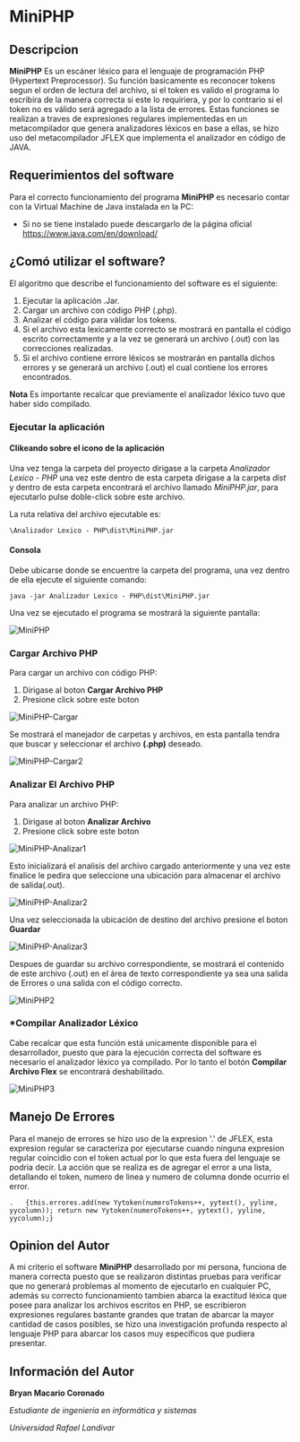 # MiniPHP

## Descripcion

**MiniPHP** Es un escáner léxico para el lenguaje de programación PHP (Hypertext Preprocessor).
Su función basicamente es reconocer tokens segun el orden de lectura del archivo, si el token es 
valido el programa lo escribira de la manera correcta si este lo requiriera, y por lo contrario
si el token no es válido será agregado a la lista de errores. Estas funciones se realizan a traves
de expresiones regulares implementedas en un metacompilador que genera analizadores léxicos en base
a ellas, se hizo uso del metacompilador JFLEX que implementa el analizador en código de JAVA.

## Requerimientos del software

Para el correcto funcionamiento del programa **MiniPHP** es necesario contar con la Virtual Machine de
Java instalada en la PC:

 - Si no se tiene instalado puede descargarlo de la página oficial https://www.java.com/en/download/

## ¿Comó utilizar el software?

El algoritmo que describe el funcionamiento del software es el siguiente:
 1. Ejecutar la aplicación .Jar.
 2. Cargar un archivo con código PHP (.php).
 3. Analizar el código para válidar los tokens.
 4. Si el archivo esta lexicamente correcto se mostrará en pantalla el código escrito 
 correctamente y a la vez se generará un archivo (.out) con las correcciones realizadas.
 5. Si el archivo contiene errore léxicos se mostrarán en pantalla dichos errores y
 se generará un archivo (.out) el cual contiene los errores encontrados.
 
 **Nota** Es importante recalcar que previamente el analizador léxico tuvo que haber sido compilado.
 
### Ejecutar la aplicación

#### Clikeando sobre el icono de la aplicación
	
Una vez tenga la carpeta del proyecto dirigase a la carpeta _Analizador Lexico - PHP_ una vez este dentro
de esta carpeta dirigase a la carpeta _dist_ y dentro de esta carpeta encontrará el archivo llamado
_MiniPHP.jar_, para ejecutarlo pulse doble-click sobre este archivo.

La ruta relativa del archivo ejecutable es:
```
\Analizador Lexico - PHP\dist\MiniPHP.jar
```
	
#### Consola
	
Debe ubicarse donde se encuentre la carpeta del programa, una vez dentro de ella ejecute el siguiente comando:
```
java -jar Analizador Lexico - PHP\dist\MiniPHP.jar
```

Una vez se ejecutado el programa se mostrará la siguiente pantalla:

![MiniPHP](https://image.ibb.co/jTeNBc/MiniPHP.jpg)

### Cargar Archivo PHP

Para cargar un archivo con código PHP:
1. Dirigase al boton **Cargar Archivo PHP**
2. Presione click sobre este boton 

![MiniPHP-Cargar](https://image.ibb.co/iYHLxH/Mini_PHP_Cargar1.jpg)

Se mostrará el manejador de carpetas y archivos, en esta pantalla tendra que buscar y 
seleccionar el archivo **(.php)** deseado.

![MiniPHP-Cargar2](https://image.ibb.co/hQE0xH/Mini_PHP_Cargar2.jpg)

### Analizar El Archivo PHP

Para analizar un archivo PHP:
1. Dirigase al boton **Analizar Archivo**
2. Presione click sobre este boton 

![MiniPHP-Analizar1](https://image.ibb.co/i7g2Bc/Mini_PHP_Analizar1.jpg)

Esto inicializará el analisis del archivo cargado anteriormente y una vez este finalice
le pedira que seleccione una ubicación para almacenar el archivo de salida(.out).

![MiniPHP-Analizar2](https://image.ibb.co/jcYPrc/Mini_PHP_Analizar2.jpg)

Una vez seleccionada la ubicación de destino del archivo presione el boton **Guardar**

![MiniPHP-Analizar3](https://image.ibb.co/d2gYjx/Mini_PHP_Analizar3.jpg)

Despues de guardar su archivo correspondiente, se mostrará el contenido de este archivo (.out)
en el área de texto correspondiente ya sea una salida de Errores o una salida con el código correcto.

![MiniPHP2](https://image.ibb.co/h2knBc/MiniPHP2.jpg)

### *Compilar Analizador Léxico

Cabe recalcar que esta función está unicamente disponible para el desarrollador, puesto que para la 
ejecución correcta del software es necesario el analizador léxico ya compilado. Por lo tanto el 
botón **Compilar Archivo Flex** se encontrará deshabilitado.

![MiniPHP3](https://image.ibb.co/gNGG4x/MiniPHP3.jpg)

## Manejo De Errores

Para el manejo de errores se hizo uso de la expresion '.' de JFLEX, esta expresion regular se caracteriza
por ejecutarse cuando ninguna expresion regular coincidio con el token actual por lo que esta fuera del
lenguaje se podria decir. La acción que se realiza es de agregar el error a una lista, detallando el token,
numero de linea y numero de columna donde ocurrio el error.

```
.	{this.errores.add(new Yytoken(numeroTokens++, yytext(), yyline, yycolumn)); return new Yytoken(numeroTokens++, yytext(), yyline, yycolumn);}
```

## Opinion del Autor

A mi criterio el software **MiniPHP** desarrollado por mi persona, funciona de manera correcta puesto que
se realizaron distintas pruebas para verificar que no generará problemas al momento de ejecutarlo en cualquier
PC, además su correcto funcionamiento tambien abarca la exactitud léxica que posee para analizar los archivos
escritos en PHP, se escribieron expresiones regulares bastante grandes que tratan de abarcar la mayor cantidad
de casos posibles, se hizo una investigación profunda respecto al lenguaje PHP para abarcar los casos muy 
especificos que pudiera presentar.

## Información del Autor
	
**Bryan Macario Coronado**

_Estudiante de ingeniería en informática y sistemas_

_Universidad Rafael Landivar_

